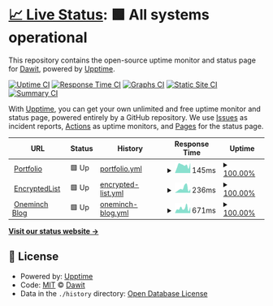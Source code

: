 # [📈 Live Status](https://oneminch.github.io/status): <!--live status--> **🟩 All systems operational**

This repository contains the open-source uptime monitor and status page for [Dawit](https://oneminch.dev), powered by [Upptime](https://github.com/upptime/upptime).

[![Uptime CI](https://github.com/oneminch/status/workflows/Uptime%20CI/badge.svg)](https://github.com/oneminch/status/actions?query=workflow%3A%22Uptime+CI%22)
[![Response Time CI](https://github.com/oneminch/status/workflows/Response%20Time%20CI/badge.svg)](https://github.com/oneminch/status/actions?query=workflow%3A%22Response+Time+CI%22)
[![Graphs CI](https://github.com/oneminch/status/workflows/Graphs%20CI/badge.svg)](https://github.com/oneminch/status/actions?query=workflow%3A%22Graphs+CI%22)
[![Static Site CI](https://github.com/oneminch/status/workflows/Static%20Site%20CI/badge.svg)](https://github.com/oneminch/status/actions?query=workflow%3A%22Static+Site+CI%22)
[![Summary CI](https://github.com/oneminch/status/workflows/Summary%20CI/badge.svg)](https://github.com/oneminch/status/actions?query=workflow%3A%22Summary+CI%22)

With [Upptime](https://upptime.js.org), you can get your own unlimited and free uptime monitor and status page, powered entirely by a GitHub repository. We use [Issues](https://github.com/oneminch/status/issues) as incident reports, [Actions](https://github.com/oneminch/status/actions) as uptime monitors, and [Pages](https://oneminch.github.io/status) for the status page.

<!--start: status pages-->
<!-- This summary is generated by Upptime (https://github.com/upptime/upptime) -->
<!-- Do not edit this manually, your changes will be overwritten -->
<!-- prettier-ignore -->
| URL | Status | History | Response Time | Uptime |
| --- | ------ | ------- | ------------- | ------ |
| <img alt="" src="https://icons.duckduckgo.com/ip3/oneminch.dev.ico" height="13"> [Portfolio](https://oneminch.dev) | 🟩 Up | [portfolio.yml](https://github.com/oneminch/status/commits/HEAD/history/portfolio.yml) | <details><summary><img alt="Response time graph" src="./graphs/portfolio/response-time-week.png" height="20"> 145ms</summary><br><a href="https://oneminch.github.io/status/history/portfolio"><img alt="Response time 179" src="https://img.shields.io/endpoint?url=https%3A%2F%2Fraw.githubusercontent.com%2Foneminch%2Fstatus%2FHEAD%2Fapi%2Fportfolio%2Fresponse-time.json"></a><br><a href="https://oneminch.github.io/status/history/portfolio"><img alt="24-hour response time 199" src="https://img.shields.io/endpoint?url=https%3A%2F%2Fraw.githubusercontent.com%2Foneminch%2Fstatus%2FHEAD%2Fapi%2Fportfolio%2Fresponse-time-day.json"></a><br><a href="https://oneminch.github.io/status/history/portfolio"><img alt="7-day response time 145" src="https://img.shields.io/endpoint?url=https%3A%2F%2Fraw.githubusercontent.com%2Foneminch%2Fstatus%2FHEAD%2Fapi%2Fportfolio%2Fresponse-time-week.json"></a><br><a href="https://oneminch.github.io/status/history/portfolio"><img alt="30-day response time 170" src="https://img.shields.io/endpoint?url=https%3A%2F%2Fraw.githubusercontent.com%2Foneminch%2Fstatus%2FHEAD%2Fapi%2Fportfolio%2Fresponse-time-month.json"></a><br><a href="https://oneminch.github.io/status/history/portfolio"><img alt="1-year response time 179" src="https://img.shields.io/endpoint?url=https%3A%2F%2Fraw.githubusercontent.com%2Foneminch%2Fstatus%2FHEAD%2Fapi%2Fportfolio%2Fresponse-time-year.json"></a></details> | <details><summary><a href="https://oneminch.github.io/status/history/portfolio">100.00%</a></summary><a href="https://oneminch.github.io/status/history/portfolio"><img alt="All-time uptime 100.00%" src="https://img.shields.io/endpoint?url=https%3A%2F%2Fraw.githubusercontent.com%2Foneminch%2Fstatus%2FHEAD%2Fapi%2Fportfolio%2Fuptime.json"></a><br><a href="https://oneminch.github.io/status/history/portfolio"><img alt="24-hour uptime 100.00%" src="https://img.shields.io/endpoint?url=https%3A%2F%2Fraw.githubusercontent.com%2Foneminch%2Fstatus%2FHEAD%2Fapi%2Fportfolio%2Fuptime-day.json"></a><br><a href="https://oneminch.github.io/status/history/portfolio"><img alt="7-day uptime 100.00%" src="https://img.shields.io/endpoint?url=https%3A%2F%2Fraw.githubusercontent.com%2Foneminch%2Fstatus%2FHEAD%2Fapi%2Fportfolio%2Fuptime-week.json"></a><br><a href="https://oneminch.github.io/status/history/portfolio"><img alt="30-day uptime 100.00%" src="https://img.shields.io/endpoint?url=https%3A%2F%2Fraw.githubusercontent.com%2Foneminch%2Fstatus%2FHEAD%2Fapi%2Fportfolio%2Fuptime-month.json"></a><br><a href="https://oneminch.github.io/status/history/portfolio"><img alt="1-year uptime 100.00%" src="https://img.shields.io/endpoint?url=https%3A%2F%2Fraw.githubusercontent.com%2Foneminch%2Fstatus%2FHEAD%2Fapi%2Fportfolio%2Fuptime-year.json"></a></details>
| <img alt="" src="https://icons.duckduckgo.com/ip3/encryptedlist.xyz.ico" height="13"> [EncryptedList](https://encryptedlist.xyz) | 🟩 Up | [encrypted-list.yml](https://github.com/oneminch/status/commits/HEAD/history/encrypted-list.yml) | <details><summary><img alt="Response time graph" src="./graphs/encrypted-list/response-time-week.png" height="20"> 236ms</summary><br><a href="https://oneminch.github.io/status/history/encrypted-list"><img alt="Response time 246" src="https://img.shields.io/endpoint?url=https%3A%2F%2Fraw.githubusercontent.com%2Foneminch%2Fstatus%2FHEAD%2Fapi%2Fencrypted-list%2Fresponse-time.json"></a><br><a href="https://oneminch.github.io/status/history/encrypted-list"><img alt="24-hour response time 203" src="https://img.shields.io/endpoint?url=https%3A%2F%2Fraw.githubusercontent.com%2Foneminch%2Fstatus%2FHEAD%2Fapi%2Fencrypted-list%2Fresponse-time-day.json"></a><br><a href="https://oneminch.github.io/status/history/encrypted-list"><img alt="7-day response time 236" src="https://img.shields.io/endpoint?url=https%3A%2F%2Fraw.githubusercontent.com%2Foneminch%2Fstatus%2FHEAD%2Fapi%2Fencrypted-list%2Fresponse-time-week.json"></a><br><a href="https://oneminch.github.io/status/history/encrypted-list"><img alt="30-day response time 214" src="https://img.shields.io/endpoint?url=https%3A%2F%2Fraw.githubusercontent.com%2Foneminch%2Fstatus%2FHEAD%2Fapi%2Fencrypted-list%2Fresponse-time-month.json"></a><br><a href="https://oneminch.github.io/status/history/encrypted-list"><img alt="1-year response time 246" src="https://img.shields.io/endpoint?url=https%3A%2F%2Fraw.githubusercontent.com%2Foneminch%2Fstatus%2FHEAD%2Fapi%2Fencrypted-list%2Fresponse-time-year.json"></a></details> | <details><summary><a href="https://oneminch.github.io/status/history/encrypted-list">100.00%</a></summary><a href="https://oneminch.github.io/status/history/encrypted-list"><img alt="All-time uptime 100.00%" src="https://img.shields.io/endpoint?url=https%3A%2F%2Fraw.githubusercontent.com%2Foneminch%2Fstatus%2FHEAD%2Fapi%2Fencrypted-list%2Fuptime.json"></a><br><a href="https://oneminch.github.io/status/history/encrypted-list"><img alt="24-hour uptime 100.00%" src="https://img.shields.io/endpoint?url=https%3A%2F%2Fraw.githubusercontent.com%2Foneminch%2Fstatus%2FHEAD%2Fapi%2Fencrypted-list%2Fuptime-day.json"></a><br><a href="https://oneminch.github.io/status/history/encrypted-list"><img alt="7-day uptime 100.00%" src="https://img.shields.io/endpoint?url=https%3A%2F%2Fraw.githubusercontent.com%2Foneminch%2Fstatus%2FHEAD%2Fapi%2Fencrypted-list%2Fuptime-week.json"></a><br><a href="https://oneminch.github.io/status/history/encrypted-list"><img alt="30-day uptime 100.00%" src="https://img.shields.io/endpoint?url=https%3A%2F%2Fraw.githubusercontent.com%2Foneminch%2Fstatus%2FHEAD%2Fapi%2Fencrypted-list%2Fuptime-month.json"></a><br><a href="https://oneminch.github.io/status/history/encrypted-list"><img alt="1-year uptime 100.00%" src="https://img.shields.io/endpoint?url=https%3A%2F%2Fraw.githubusercontent.com%2Foneminch%2Fstatus%2FHEAD%2Fapi%2Fencrypted-list%2Fuptime-year.json"></a></details>
| <img alt="" src="https://icons.duckduckgo.com/ip3/blog.oneminch.dev.ico" height="13"> [Oneminch Blog](https://blog.oneminch.dev) | 🟩 Up | [oneminch-blog.yml](https://github.com/oneminch/status/commits/HEAD/history/oneminch-blog.yml) | <details><summary><img alt="Response time graph" src="./graphs/oneminch-blog/response-time-week.png" height="20"> 671ms</summary><br><a href="https://oneminch.github.io/status/history/oneminch-blog"><img alt="Response time 681" src="https://img.shields.io/endpoint?url=https%3A%2F%2Fraw.githubusercontent.com%2Foneminch%2Fstatus%2FHEAD%2Fapi%2Foneminch-blog%2Fresponse-time.json"></a><br><a href="https://oneminch.github.io/status/history/oneminch-blog"><img alt="24-hour response time 857" src="https://img.shields.io/endpoint?url=https%3A%2F%2Fraw.githubusercontent.com%2Foneminch%2Fstatus%2FHEAD%2Fapi%2Foneminch-blog%2Fresponse-time-day.json"></a><br><a href="https://oneminch.github.io/status/history/oneminch-blog"><img alt="7-day response time 671" src="https://img.shields.io/endpoint?url=https%3A%2F%2Fraw.githubusercontent.com%2Foneminch%2Fstatus%2FHEAD%2Fapi%2Foneminch-blog%2Fresponse-time-week.json"></a><br><a href="https://oneminch.github.io/status/history/oneminch-blog"><img alt="30-day response time 518" src="https://img.shields.io/endpoint?url=https%3A%2F%2Fraw.githubusercontent.com%2Foneminch%2Fstatus%2FHEAD%2Fapi%2Foneminch-blog%2Fresponse-time-month.json"></a><br><a href="https://oneminch.github.io/status/history/oneminch-blog"><img alt="1-year response time 681" src="https://img.shields.io/endpoint?url=https%3A%2F%2Fraw.githubusercontent.com%2Foneminch%2Fstatus%2FHEAD%2Fapi%2Foneminch-blog%2Fresponse-time-year.json"></a></details> | <details><summary><a href="https://oneminch.github.io/status/history/oneminch-blog">100.00%</a></summary><a href="https://oneminch.github.io/status/history/oneminch-blog"><img alt="All-time uptime 100.00%" src="https://img.shields.io/endpoint?url=https%3A%2F%2Fraw.githubusercontent.com%2Foneminch%2Fstatus%2FHEAD%2Fapi%2Foneminch-blog%2Fuptime.json"></a><br><a href="https://oneminch.github.io/status/history/oneminch-blog"><img alt="24-hour uptime 100.00%" src="https://img.shields.io/endpoint?url=https%3A%2F%2Fraw.githubusercontent.com%2Foneminch%2Fstatus%2FHEAD%2Fapi%2Foneminch-blog%2Fuptime-day.json"></a><br><a href="https://oneminch.github.io/status/history/oneminch-blog"><img alt="7-day uptime 100.00%" src="https://img.shields.io/endpoint?url=https%3A%2F%2Fraw.githubusercontent.com%2Foneminch%2Fstatus%2FHEAD%2Fapi%2Foneminch-blog%2Fuptime-week.json"></a><br><a href="https://oneminch.github.io/status/history/oneminch-blog"><img alt="30-day uptime 100.00%" src="https://img.shields.io/endpoint?url=https%3A%2F%2Fraw.githubusercontent.com%2Foneminch%2Fstatus%2FHEAD%2Fapi%2Foneminch-blog%2Fuptime-month.json"></a><br><a href="https://oneminch.github.io/status/history/oneminch-blog"><img alt="1-year uptime 100.00%" src="https://img.shields.io/endpoint?url=https%3A%2F%2Fraw.githubusercontent.com%2Foneminch%2Fstatus%2FHEAD%2Fapi%2Foneminch-blog%2Fuptime-year.json"></a></details>

<!--end: status pages-->

[**Visit our status website →**](https://oneminch.github.io/status)

## 📄 License

- Powered by: [Upptime](https://github.com/upptime/upptime)
- Code: [MIT](./LICENSE) © [Dawit](https://oneminch.dev)
- Data in the `./history` directory: [Open Database License](https://opendatacommons.org/licenses/odbl/1-0/)

